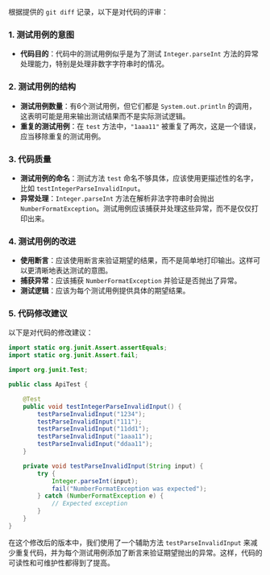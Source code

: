根据提供的 `git diff` 记录，以下是对代码的评审：

### 1. 测试用例的意图
- **代码目的**：代码中的测试用例似乎是为了测试 `Integer.parseInt` 方法的异常处理能力，特别是处理非数字字符串时的情况。

### 2. 测试用例的结构
- **测试用例数量**：有6个测试用例，但它们都是 `System.out.println` 的调用，这表明可能是用来输出测试结果而不是实际测试逻辑。
- **重复的测试用例**：在 `test` 方法中，`"1aaa11"` 被重复了两次，这是一个错误，应当移除重复的测试用例。

### 3. 代码质量
- **测试用例的命名**：测试方法 `test` 命名不够具体，应该使用更描述性的名字，比如 `testIntegerParseInvalidInput`。
- **异常处理**：`Integer.parseInt` 方法在解析非法字符串时会抛出 `NumberFormatException`。测试用例应该捕获并处理这些异常，而不是仅仅打印出来。

### 4. 测试用例的改进
- **使用断言**：应该使用断言来验证期望的结果，而不是简单地打印输出。这样可以更清晰地表达测试的意图。
- **捕获异常**：应该捕获 `NumberFormatException` 并验证是否抛出了异常。
- **测试逻辑**：应该为每个测试用例提供具体的期望结果。

### 5. 代码修改建议
以下是对代码的修改建议：

```java
import static org.junit.Assert.assertEquals;
import static org.junit.Assert.fail;

import org.junit.Test;

public class ApiTest {

    @Test
    public void testIntegerParseInvalidInput() {
        testParseInvalidInput("1234");
        testParseInvalidInput("111");
        testParseInvalidInput("11dd1");
        testParseInvalidInput("1aaa11");
        testParseInvalidInput("ddaa11");
    }

    private void testParseInvalidInput(String input) {
        try {
            Integer.parseInt(input);
            fail("NumberFormatException was expected");
        } catch (NumberFormatException e) {
            // Expected exception
        }
    }
}
```

在这个修改后的版本中，我们使用了一个辅助方法 `testParseInvalidInput` 来减少重复代码，并为每个测试用例添加了断言来验证期望抛出的异常。这样，代码的可读性和可维护性都得到了提高。